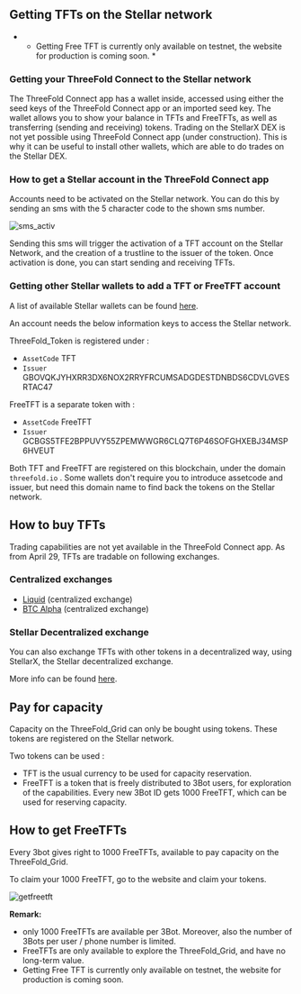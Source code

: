 ## Getting TFTs on the Stellar network

<!--
TODO Generic description to get yourself / your threefold_connect on the stellar network and get (free) TFTs
-->

- - Getting Free TFT is currently only available on testnet, the website for production is coming soon. \*

### Getting your ThreeFold Connect to the Stellar network

The ThreeFold Connect app has a wallet inside, accessed using either the seed keys of the ThreeFold Connect app or an imported seed key.
The wallet allows you to show your balance in TFTs and FreeTFTs, as well as transferring (sending and receiving) tokens.
Trading on the StellarX DEX is not yet possible using ThreeFold Connect app (under construction). This is why it can be useful to install other wallets, which are able to do trades on the Stellar DEX.

### How to get a Stellar account in the ThreeFold Connect app

Accounts need to be activated on the Stellar network.
You can do this by sending an sms with the 5 character code to the shown sms number.

![sms_activ](3bot_staging_sms_activation.jpg)

Sending this sms will trigger the activation of a TFT account on the Stellar Network, and the creation of a trustline to the issuer of the token.
Once activation is done, you can start sending and receiving TFTs.

### Getting other Stellar wallets to add a TFT or FreeTFT account

A list of available Stellar wallets can be found [here](https://www.stellar.org/ecosystem/projects?tab=wallets#directory).

An account needs the below information keys to access the Stellar network.

ThreeFold_Token is registered under :

- `AssetCode` TFT
- `Issuer` GBOVQKJYHXRR3DX6NOX2RRYFRCUMSADGDESTDNBDS6CDVLGVESRTAC47

FreeTFT is a separate token with :

- `AssetCode` FreeTFT
- `Issuer` GCBGS5TFE2BPPUVY55ZPEMWWGR6CLQ7T6P46SOFGHXEBJ34MSP6HVEUT

Both TFT and FreeTFT are registered on this blockchain, under the domain `threefold.io` . Some wallets don't require you to introduce assetcode and issuer, but need this domain name to find back the tokens on the Stellar network.

## How to buy TFTs

Trading capabilities are not yet available in the ThreeFold Connect app.
As from April 29, TFTs are tradable on following exchanges.

### Centralized exchanges

- [Liquid](https://www.liquid.com/) (centralized exchange)
- [BTC Alpha](https://btc-alpha.com/en/) (centralized exchange)

### Stellar Decentralized exchange

You can also exchange TFTs with other tokens in a decentralized way, using StellarX, the Stellar decentralized exchange.

More info can be found [here](tft_stellarx.md).

## Pay for capacity

Capacity on the ThreeFold_Grid can only be bought using tokens. These tokens are registered on the Stellar network.

Two tokens can be used :

- TFT is the usual currency to be used for capacity reservation.
- FreeTFT is a token that is freely distributed to 3Bot users, for exploration of the capabilities. Every new 3Bot ID gets 1000 FreeTFT, which can be used for reserving capacity.

## How to get FreeTFTs

Every 3bot gives right to 1000 FreeTFTs, available to pay capacity on the ThreeFold_Grid.

To claim your 1000 FreeTFT, go to the website and claim your tokens.

![getfreetft](getfreetft.jpg)

<!--- TODO add FreeTFT faucet website, testnet already available :
https://testnet.threefold.io/threefoldfoundation/stellar_faucet --->

<b/> Remark: </b>

- only 1000 FreeTFTs are available per 3Bot. Moreover, also the number of 3Bots per user / phone number is limited.
- FreeTFTs are only available to explore the ThreeFold_Grid, and have no long-term value.
- Getting Free TFT is currently only available on testnet, the website for production is coming soon.
